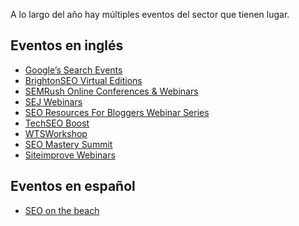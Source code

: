 

A lo largo del año hay múltiples eventos del sector que tienen lugar.

## Eventos en inglés

- [Google’s Search Events](https://developers.google.com/search/events)
- [BrightonSEO Virtual Editions](https://www.brightonseo.com/)
- [SEMRush Online Conferences & Webinars](https://www.semrush.com/webinars/)
- [SEJ Webinars](https://www.searchenginejournal.com/category/webinar/)
- [SEO Resources For Bloggers Webinar Series](https://tophatrank.com/blog/category/seo-resources-for-bloggers/)
- [TechSEO Boost](https://www.catalystdigital.com/techseoboost/)
- [WTSWorkshop](https://www.womenintechseo.com/blog/wtsworkshop-schedule/)
- [SEO Mastery Summit](https://seomasterysummit.com/)
- [Siteimprove Webinars](https://www.siteimprove.com/events/)

## Eventos en español

- [SEO on the beach](https://seonthebeach.es/)

<!--stackedit_data:
eyJoaXN0b3J5IjpbLTEwODAxMjg5ODVdfQ==
-->